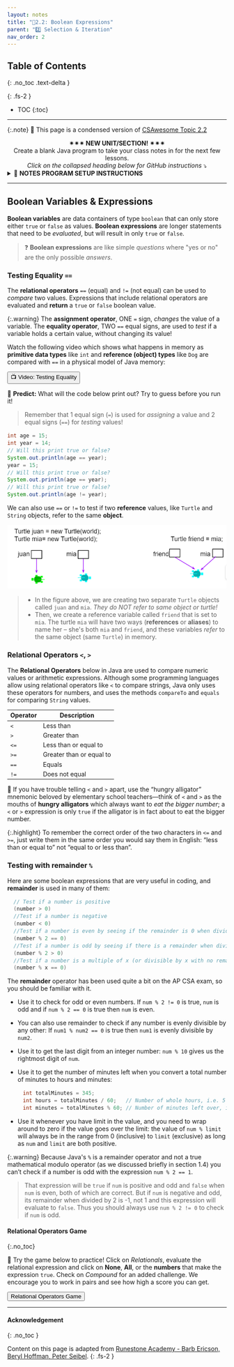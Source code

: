 ```yaml
---
layout: notes
title: "📓2.2: Boolean Expressions" 
parent: "2️⃣ Selection & Iteration"
nav_order: 2
---
```


## Table of Contents
{: .no_toc .text-delta }

{: .fs-2 }
- TOC
{:toc}

---

{:.note}
📖 This page is a condensed version of [CSAwesome Topic 2.2](https://runestone.academy/ns/books/published/csawesome2/topic-2-2-booleans.html) 

<div style="text-align: center;">
<span class="highlighter-green"> 
<strong>✴✴✴ NEW UNIT/SECTION! ✴✴✴</strong><br>Create a blank Java program to take your class notes in for the next few lessons.<br><em>Click on the collapsed heading below for GitHub instructions</em> ⤵  
</span>
</div>

<html>
  <details>
    <summary>📓 <strong class="text-green-200">NOTES PROGRAM SETUP INSTRUCTIONS</strong></summary>

<div class="setup" markdown="block">

1. Go to the public template **repository** for our class: [BWL-CS Java Template](https://github.com/BWL-CS/java-template)
2. Click the <button type="button" name="button" class="btn btn-green">Use this template</button> button above the list of files then select `Create a new repository`
3. Specify the **repository name**: `CS2-Unit2PartA-Notes`
4. For the **description**, write: `Selection/Conditionals (boolean expressions, if-else statements)`
5. Click <button type="button" name="button" class="btn btn-green">Create repository</button>
    > Now you have **your own personal copy** of this starter code that you can always access under the `Your repositories` section of GitHub! 📂
6. Now on your repository, click <button type="button" name="button" class="btn btn-green"> < > Code </button> and select the `Codespaces` tab
7. Click `Create Codespace on main` and wait for the environment to load, _then you're ready to code_!
8. 📝 Take notes in this Codespace during class, writing **code** & **comments** along with the instructor.

</div>

<br>

<div class="warn" markdown="block">

🛑 When class ends, don't forget to **SAVE YOUR WORK**! **Codespaces** are TEMPORARY editing environments, so you need to COMMIT changes properly in order to update the main **repository** for your program. 

_There are multiple steps to saving in GitHub Codespaces:_

1. Navigate to the `Source Control` menu on the _LEFT_ sidebar
2. Click the <button type="button" name="button" class="btn btn-green">commit changes</button> button on the _LEFT_ menu
3. Type a brief **commit message** at the top of the file that opens, for example: `updated Main.java`
4. Click the small `✔️` **checkmark** in the _TOP RIGHT_ corner
5. Click the <button type="button" name="button" class="btn btn-green">sync changes</button> button on the _LEFT_ menu
6. _Finally you can close your Codespace!_

</div>

</details>

</html>

---

## Boolean Variables & Expressions

**Boolean variables** are data containers of type `boolean` that can only store either `true` or `false` as values. **Boolean expressions** are longer statements that need to be _evaluated_, but will result in only `true` or `false`. 
> ❓ **Boolean expressions** are like simple _questions_ where "yes or no" are the only possible _answers_.

### Testing Equality `==`

The **relational operators** ``==`` (equal) and ``!=`` (not equal) can be used to _compare_ two values. Expressions that include relational operators are evaluated and **return** a `true` or `false` boolean value. 

{:.warning}
The **assignment operator**, ONE ``=`` sign, _changes_ the value of a variable. The **equality operator**, TWO ``==`` equal signs, are used to _test_ if a variable holds a certain value, without changing its value!

Watch the following video which shows what happens in memory as **primitive data types** like ``int`` and **reference (object) types** like ``Dog`` are compared with ``==`` in a physical model of Java memory:

<a href="https://www.youtube.com/watch?v=bO9bejT0jwE&list=PLHqz-wcqDQIEP6p1_0wOb9l9aQ0qFijrP&ab_channel=colleenlewis" target="_blank"><button type="button" name="button" class="btn btn-purple">📺 Video: Testing Equality</button></a>

<div class="task" markdown="block">

🔮 **Predict:** What will the code below print out? Try to guess before you run it! 
> Remember that 1 equal sign (``=``) is used for _assigning_ a value and 2 equal signs (``==``) for _testing_ values!

```java
int age = 15;
int year = 14;
// Will this print true or false?
System.out.println(age == year);
year = 15;
// Will this print true or false?
System.out.println(age == year);
// Will this print true or false?
System.out.println(age != year);
```
</div>

We can also use ``==`` or ``!=`` to test if two **reference** values, like ``Turtle`` and ``String`` objects, refer to the same **object**. 

![image](Figures/turtleEquality.png)
> * In the figure above, we are creating two separate ``Turtle`` objects called ``juan`` and ``mia``. _They do NOT refer to same object or turtle!_
> * Then, we create a reference variable called ``friend`` that is set to ``mia``. The turtle ``mia`` will have two ways (**references** or **aliases**) to name her – she's both ``mia`` and ``friend``, and these variables _refer_ to the same object (same ``Turtle``) in memory. 

### Relational Operators `<`, `>`

The **Relational Operators** below in Java are used to compare numeric values or arithmetic expressions. Although some programming languages allow using relational operators like ``<`` to compare strings, Java only uses these operators for numbers, and uses the methods ``compareTo`` and ``equals`` for comparing ``String`` values.

| Operator | Description |
| --- | ----------- |
| ``<``  | Less than |
| ``>``  | Greater than |
| ``<=`` | Less than or equal to |
| ``>=`` | Greater than or equal to |
| ``==`` |  Equals |
| ``!=`` | Does not equal |

🐊 If you have trouble telling ``<`` and ``>`` apart, use the “hungry alligator” mnemonic beloved by elementary school teachers—think of ``<`` and ``>`` as the mouths of **hungry alligators** which always want to _eat the bigger number_; a ``<`` or ``>`` expression is only ``true`` if the alligator is in fact about to eat the bigger number.

{:.highlight}
To remember the correct order of the two characters in ``<=`` and ``>=``, just
write them in the same order you would say them in English: “less than or equal
to” not “equal to or less than”.

### Testing with remainder `%`

Here are some boolean expressions that are very useful in coding, and **remainder** is used in many of them:


```java
  // Test if a number is positive
  (number > 0)
  //Test if a number is negative
  (number < 0)
  //Test if a number is even by seeing if the remainder is 0 when divided by 2
  (number % 2 == 0)
  //Test if a number is odd by seeing if there is a remainder when divided by 2
  (number % 2 > 0)
  //Test if a number is a multiple of x (or divisible by x with no remainder)
  (number % x == 0)
```

The **remainder** operator has been used quite a bit on the AP CSA exam, so you should be familiar with it.

- Use it to check for odd or even numbers. If ``num % 2 != 0`` is true, ``num``
  is odd and if ``num % 2 == 0`` is true then ``num`` is even.

- You can also use remainder to check if any number is evenly divisible by any
  other: If ``num1 % num2 == 0`` is true then ``num1`` is evenly divisible by
  ``num2``.

- Use it to get the last digit from an integer number: ``num % 10`` gives us the
  rightmost digit of ``num``.

- Use it to get the number of minutes left when you convert a total number of minutes to hours and minutes:

```java
     int totalMinutes = 345;
     int hours = totalMinutes / 60;   // Number of whole hours, i.e. 5
     int minutes = totalMinutes % 60; // Number of minutes left over, i.e. 45
```

- Use it whenever you have limit in the value, and you need to wrap around to
  zero if the value goes over the limit: the value of ``num % limit`` will
  always be in the range from 0 (inclusive) to ``limit`` (exclusive) as long as
  ``num`` and ``limit`` are both positive.

{:.warning}
Because Java's ``%`` is a remainder operator and not a true
  mathematical modulo operator (as we discussed briefly in section 1.4) you
  can’t check if a number is odd with the expression ``num % 2 == 1``.

> That expression will be ``true`` if ``num`` is positive and odd and ``false``
  when ``num`` is even, both of which are correct. But if ``num`` is negative
  and odd, its remainder when divided by 2 is -1, not 1 and this expression will
  evaluate to ``false``. Thus you should always use ``num % 2 != 0`` to check if
  ``num`` is odd.
  
#### Relational Operators Game
{:.no_toc}

<div class="task" markdown="block">

🎲 Try the game below to practice! Click on _Relationals_, evaluate the relational expression and click on **None**, **All**, or the **numbers** that make the expression `true`. Check on _Compound_ for an added challenge. We encourage you to work in pairs and see how high a score you can get.

<a href="https://csa-games.netlify.app/" target="_blank"><button class="btn">Relational Operators Game</button></a>

</div>

<!--

## Testing Equality (`==`)

The relational operators `==` and `!=` (not equal) can be used to compare values. They return true or false boolean values.

**Note:** One `=` sign changes the value of a variable. Two `==` equal signs are used to test if a variable holds a certain value, without changing its value!

<iframe width="700" height="400" src="https://www.youtube.com/embed/bO9bejT0jwE" frameborder="0" allowfullscreen></iframe>

The following code shows how `==` is used with primitive types like `int`.

<div class="task" markdown="block">

**Coding Exercise**

Type this in your Codespace, press run, and see what happens. Then:

1. Add code that sets `year` to 15.
2. Print out whether `age` equals `year`.
3. Print out whether `age` does not equal `year`.

```java
int age = 15;
int year = 14;
// Will this print true or false?
System.out.println(age == year);
// Will this print true or false?
System.out.println(age != year);

// Your code here
```

</div>

We can also use `==` or `!=` to test if two reference values, like `Turtle` and `String` objects, refer to the same object.

![Turtle Reference Equality](Figures/turtleEquality.png)

<div class="task" markdown="block">

**Coding Exercise**

Type this in your Codespace, press run, and then:

1. Create another `Turtle` variable `friend2` and set it to `juan`.
2. Print whether `friend2 == juan`.
3. Print whether `friend2 == friend`.

```java
World world = new World(300, 300);
Turtle juan = new Turtle(world);
Turtle mia = new Turtle(world);

// Will these print true or false?
System.out.println(juan == mia);
Turtle friend = mia; // alias for mia
System.out.println(friend == mia);

// Your code here
```

</div>

## Relational Operators (`<`, `>`)

The **relational operators** below are used to compare numeric values or arithmetic expressions in Java:

* `<` Less than
* `>` Greater than
* `<=` Less than or equal to
* `>=` Greater than or equal to
* `==` Equals
* `!=` Does not equal

Think of `<` and `>` as arrows: the pointy end should point to the smaller value. Or use the “hungry alligator” mnemonic—they eat the bigger number.

<div class="task" markdown="block">

**Coding Exercise**

Type this in your Codespace, press run, then:

1. Set `year` to 15.
2. Print whether `age` is less than or equal to `year`.

```java
int age = 15;
int year = 14;
// Will these print true or false?
System.out.println(age < year);
System.out.println(age > year);

// Your code here
```

</div>

**Boolean** variables or expressions have **true** or **false** values. For example:

```java
// Test if a number is positive
(number > 0)
// Test if a number is negative
(number < 0)
```

<div class="task" markdown="block">

**Check Your Understanding**

Match the boolean expression to what it is testing:

* `x > 0` → x is positive
* `x == y` → x equals y
* `x < 0` → x is negative
* `x != y` → x does not equal y
* `x < y` → x is less than y
* `x > y` → x is greater than y
* `x >= y` → x is greater than or equal to y

</div>

## Testing with Remainder (`%`)

The remainder operator `%` can test whether a number is even, odd, or divisible by another number:

```java
(number % 2 == 0) // even
(number % 2 != 0) // odd
(number % x == 0) // divisible by x
```

<div class="task" markdown="block">

**Coding Exercise**

Type this in your Codespace, press run, then:

1. Add a line to check if `age1` is divisible by 3.

```java
int age1 = 15;
int age2 = 16;

System.out.println("Remainder of " + age1 + "/2 is " + (age1 % 2));
System.out.println("Remainder of " + age2 + "/2 is " + (age2 % 2));
System.out.println("Is " + age1 " even? " + (age1 % 2 == 0));
System.out.println("Is " + age2 " even? " + (age2 % 2 == 0));

// Your code here
```

</div>

**Note:** In Java, `%` is a remainder operator, not a true modulo operator. Always use `num % 2 != 0` to check for odd numbers.

## Coding Challenge: Prime Numbers

We encourage you to do this activity as a POGIL group activity or using Think-Pair-Share.

<div class="task" markdown="block">

Write methods to:

* Test if a number is positive, negative, odd, even, or divisible by another number.
* Use these methods to check if 5, 6, and 7 are prime.

```java
public static boolean isPositive(int number) {
    return (number > 0);
}

public static boolean isNegative(int number) {
    return (number < 0);
}

public static boolean isOdd(int number) {
    return (number % 2 != 0);
}

public static boolean isEven(int number) {
    return (number % 2 == 0);
}

public static boolean isDivisible(int number, int divisor) {
    return (number % divisor == 0);
}
```

</div>

**Check Your Understanding:**

* Is 5 prime? ✅ Yes.
* Is 6 prime? ❌ No.
* Is 7 prime? ✅ Yes.
* Are all odd numbers prime? ❌ No (example: 9).
* Are all even numbers not prime? ❌ No (example: 2).

Prime numbers are very useful in encryption algorithms.

## AP Practice

<details>
  <summary><strong>Question 1</strong></summary>

```java
boolean x = (5 % 3 == 0) == (3 > 5);
```

* A. `true`
* B. `false`

**Answer:** A (`true`). Explanation: `(5 % 3 == 0)` is `false` and `(3 > 5)` is `false`, so `false == false` is `true`.

</details>

<details>
  <summary><strong>Question 2</strong></summary>

When is the expression below `true`?

```java
(x >= 10) == (y < 12)
```

* A. Only when `x >= 10` and `y < 12`
* B. Only when `x < 10` and `y >= 12`
* C. When both are `true` or both are `false`
* D. Never

**Answer:** C. Both sides must have the same truth value. Example `true==true`: `x = 10, y = 11`. Example `false==false`: `x = 9, y = 12`.

</details>

## Relational Operators Practice Game

Try the [Relationals Practice Game](https://csa-games.netlify.app/). Work in pairs and see how high a score you can get.


## Summary

* Values or expressions can be compared using `==` and `!=` to determine equality.
* With primitive types, `==` compares values; with reference types, it compares references.
* Numeric values can be compared using `<`, `>`, `<=`, `>=`.
* Relational expressions evaluate to `true` or `false`.
* `%` can be used to test divisibility.
-->

---

#### Acknowledgement
{: .no_toc }

Content on this page is adapted from [Runestone Academy - Barb Ericson, Beryl Hoffman, Peter Seibel](https://runestone.academy/ns/books/published/csawesome2/csawesome2.html).
{: .fs-2 }
